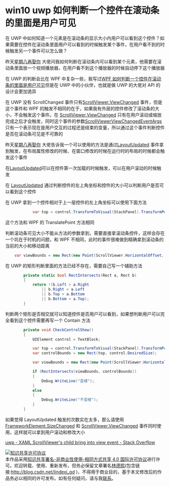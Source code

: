 # win10 uwp 如何判断一个控件在滚动条的里面是用户可见

在 UWP 中如何知道一个元素是在滚动条的显示大小内用户可以看到这个控件？如果需要在控件在滚动条里面用户可以看到的时候触发某个事件，在用户看不到的时候触发另一个事件可以怎么做？

<!--more-->
<!-- csdn -->

昨天[星期八再娶你](https://www.cnblogs.com/hupo376787) 大佬问我如何判断在滚动条内可以看到某个元素，他需要在滚动条里面放一个视频播放器，在用户看不到这个播放器的时候自动停下这个播放器

在 UWP 的判断会比在 WPF 中复杂一些，我写过[WPF 如何判断一个控件在滚动条的里面是用户可见](https://blog.lindexi.com/post/WPF-%E5%A6%82%E4%BD%95%E5%88%A4%E6%96%AD%E4%B8%80%E4%B8%AA%E6%8E%A7%E4%BB%B6%E5%9C%A8%E6%BB%9A%E5%8A%A8%E6%9D%A1%E7%9A%84%E9%87%8C%E9%9D%A2%E6%98%AF%E7%94%A8%E6%88%B7%E5%8F%AF%E8%A7%81.html )但是在 UWP 中的小伙伴，也就是做 UWP 的大佬对 API 的设计会更加诡异

在 UWP 没有 ScrollChanged 事件只有[ScrollViewer.ViewChanged](https://docs.microsoft.com/en-us/uwp/api/windows.ui.xaml.controls.scrollviewer.viewchanged?wt.mc_id=MVP) 事件，但是这个事件和 WPF 的触发不相同的在于，如果我有外层的控件修改了滚动条的大小，不会触发这个事件。在 [ScrollViewer.ViewChanged](https://docs.microsoft.com/en-us/uwp/api/windows.ui.xaml.controls.scrollviewer.viewchanged?wt.mc_id=MVP) 只有在用户滚动或缩放完成之后才会触发，同时这个事件的参数[ScrollViewerViewChangedEventArgs](https://docs.microsoft.com/en-us/uwp/api/windows.ui.xaml.controls.scrollviewerviewchangedeventargs?wt.mc_id=MVP ) 只有一个表示现在是用户交互的过程还是结束的变量，所以通过这个事件判断控件是否在滚动条可见是不可靠的

昨天[星期八再娶你](https://www.cnblogs.com/hupo376787) 大佬告诉我一个可以使用的方法是通过[LayoutUpdated](https://docs.microsoft.com/en-us/uwp/api/windows.ui.xaml.frameworkelement.layoutupdated?wt.mc_id=MVP ) 事件拿到触发，在布局属性修改的时候、在窗口修改的时候在运行时的布局的时候都会触发这个事件

在[LayoutUpdated](https://docs.microsoft.com/en-us/uwp/api/windows.ui.xaml.frameworkelement.layoutupdated?wt.mc_id=MVP )可以在控件第一次加载的时候触发，可以在用户滚动的时候触发

在 [LayoutUpdated](https://docs.microsoft.com/en-us/uwp/api/windows.ui.xaml.frameworkelement.layoutupdated?wt.mc_id=MVP ) 通过判断控件的左上角坐标和控件的大小可以判断用户是否可以看到这个控件

在 UWP 拿到一个控件相对于上一层控件的左上角坐标可以使用下面方法

```csharp
            var top = control.TransformToVisual(StackPanel).TransformPoint(new Point());
```

这个方法和 WPF 的 TranslatePoint 方法相同

判断滚动条可见大小不能从方法的参数拿到，需要直接拿滚动条控件，这样会存在一个坑在于时机的问题，和 WPF 不相同，此时的事件很难做到精确拿到滚动条的当前的大小和移动距离

```csharp
    var viewBounds = new Rect(new Point(ScrollViewer.HorizontalOffset, ScrollViewer.VerticalOffset), new Size(ScrollViewer.ViewportWidth, ScrollViewer.ViewportHeight));
```

在 UWP 的矩形判断里面的方法已经不存在，需要自己写一个辅助方法

```csharp
        private static bool RectIntersects(Rect a, Rect b)
        {
            return !(b.Left > a.Right
                || b.Right < a.Left
                || b.Top > a.Bottom
                || b.Bottom < a.Top);
        }
```

判断两个矩形是否相交就可以知道控件是否用户可以看到，如果想判断用户可以完全看到这个控件需要再写一个 Contain 方法

```csharp
        private void CheckControlShow()
        {
            UIElement control = TextBlock;

            var top = control.TransformToVisual(StackPanel).TransformPoint(new Point());
            var controlBounds = new Rect(top, control.DesiredSize);

            var viewBounds = new Rect(new Point(ScrollViewer.HorizontalOffset, ScrollViewer.VerticalOffset), new Size(ScrollViewer.ViewportWidth, ScrollViewer.ViewportHeight));

            if (RectIntersects(viewBounds, controlBounds))
            {
                Debug.WriteLine("歪楼");
            }
            else
            {
                Debug.WriteLine("不歪楼");
            }
        }
```

如果觉得 LayoutUpdated 触发的次数实在太多，那么请使用[FrameworkElement.SizeChanged](https://docs.microsoft.com/en-us/uwp/api/windows.ui.xaml.frameworkelement.sizechanged?wt.mc_id=MVP ) 和 [ScrollViewer.ViewChanged](https://docs.microsoft.com/en-us/uwp/api/windows.ui.xaml.controls.scrollviewer.viewchanged?wt.mc_id=MVP) 事件同时使用，这样就可以拿到用户滚动和修改大小

[uwp - XAML ScrollViewer's child bring into view event - Stack Overflow](https://stackoverflow.com/q/55862430/6116637 )

<a rel="license" href="http://creativecommons.org/licenses/by-nc-sa/4.0/"><img alt="知识共享许可协议" style="border-width:0" src="https://licensebuttons.net/l/by-nc-sa/4.0/88x31.png" /></a><br />本作品采用<a rel="license" href="http://creativecommons.org/licenses/by-nc-sa/4.0/">知识共享署名-非商业性使用-相同方式共享 4.0 国际许可协议</a>进行许可。欢迎转载、使用、重新发布，但务必保留文章署名[林德熙](http://blog.csdn.net/lindexi_gd)(包含链接:http://blog.csdn.net/lindexi_gd )，不得用于商业目的，基于本文修改后的作品务必以相同的许可发布。如有任何疑问，请与我[联系](mailto:lindexi_gd@163.com)。  
